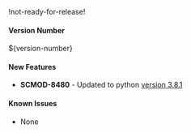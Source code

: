 !not-ready-for-release!

#### Version Number
${version-number}

#### New Features
- **SCMOD-8480** - Updated to python [version 3.8.1](https://www.python.org/downloads/release/python-381/)

#### Known Issues
- None
